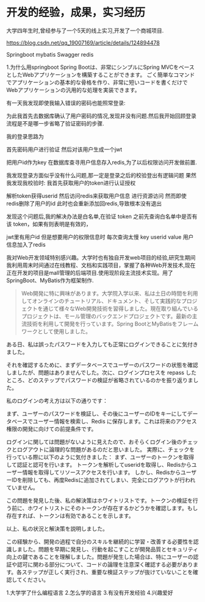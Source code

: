 # 开发的经验，成果，实习经历
大学四年生时,曾经参与了一个5天的线上实习,开发了一个商城项目.

https://blog.csdn.net/qq_19007169/article/details/124894478


Springboot mybatis Swagger redis 

1.为什么用springboot
Spring Bootは、非常にシンプルにSpring MVCをベースとしたWebアプリケーションを構築することができます。 ごく簡単なコマンドでアプリケーションの基本的な骨格を作り、非常に短いコードを書くだけでWebアプリケーションの汎用的な処理を実装できます。




有一天我发现即使我输入错误的密码也能照常登录:

为此我首先去数据库确认了用户密码的情况,发现并没有问题.然后我开始回顾登录流程是不是哪一步省略了验证密码的步骤.

我的登录思路为

首先密码用户进行验证 然后对该用户生成一个jwt

把用户id作为key 在数据库查寻用户信息存入redis,为了以后权限访问开发做前置.

我发现登录方面似乎没有什么问题,那一定是登录之后的校验登出有逻辑问题
果然我发现我校验时:
我首先获取用户的token进行认证授权

解析token获得userid 然后访问redis来获取用户信息 进行资源访问
然而即使redis删除了用户的id 此时也会重新添加回redis,导致根本没有退出

发现这个问题后,我的解决办法是白名单,在验证 token 之前先查询白名单中是否有该 token，如果有则表明是有效的，




jwt里有用户id 但是想要用户的权限信息时 每次查询太慢
key userid value 用户信息加入了redis




我对Web开发领域特别感兴趣。大学时也有独自开发web项目的经验,研究生期间我利用周末时间通过在线教程、文档和实践项目，掌握了各种Web开发技术,现在正在开发的项目是mall管理的后端项目.使用现阶段主流技术实现。用了SpringBoot、MyBatis作为框架制作.

>Web開発に特に興味があります。大学院入学以来、私は土日の時間を利用してオンラインのチュートリアル、ドキュメント、そして実践的なプロジェクトを通じて様々なWeb開発技術を習得しました。現在取り組んでいるプロジェクトは、モール管理のバックエンドプロジェクトです。最新の主流技術を利用して開発を行っています。Spring BootとMyBatisをフレームワークとして使用しました。


ある日、私は誤ったパスワードを入力しても正常にログインできることに気付きました。

それを確認するために、まずデータベースでユーザーのパスワードの状態を確認しましたが、問題はありませんでした。次に、ログインプロセスを repass したところ、どのステップでパスワードの検証が省略されているのかを振り返りました。

私のログインの考え方は以下の通りです：

まず、ユーザーのパスワードを検証し、その後にユーザーのIDをキーにしてデータベースでユーザー情報を検索し、Redis に保存します。これは将来のアクセス権限の開発に向けての前提条件です。

ログインに関しては問題がないように見えたので、おそらくログイン後のチェックとログアウトに論理的な問題があるのだと思いました。
実際に、チェックを行っている際に以下のように気付きました：
まず、ユーザーのトークンを取得して認証と認可を行います。
トークンを解析してuseridを取得し、Redisからユーザー情報を取得してリソースアクセスを行います。
しかし、RedisからユーザーIDを削除しても、再度Redisに追加されてしまい、完全にログアウトが行われていません。

この問題を発見した後、私の解決策はホワイトリストです。トークンの検証を行う前に、ホワイトリストにそのトークンが存在するかどうかを確認します。もし存在すれば、トークンは有効であることを示します。

以上、私の状況と解決策を説明しました。


この経験から、開発の過程で自分のスキルを継続的に学習・改善する必要性を認識しました。問題を早期に発見し、行動を起こすことが開発品質とセキュリティ向上の鍵であることを理解しました。問題が発生した場合は、特にユーザーの認証や認可に関わる部分について、コードの論理を注意深く確認する必要があります。各ステップが正しく実行され、重要な検証ステップが抜けていないことを確認してください。


1.大学学了什么编程语言
2.怎么学的语言
3.有没有开发经验
4.兴趣爱好
